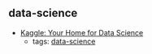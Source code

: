 data-science 
---
* [Kaggle: Your Home for Data Science](https://www.kaggle.com/)
    * tags: [data-science](../tags/data-science.md)
